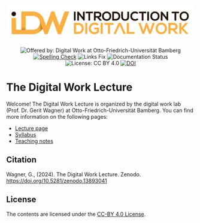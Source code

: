 <p align="center">
    <img alt="Lecture Logo" src="https://raw.githubusercontent.com/digital-work-lab/digital-work-lecture/main/assets/images/IDW-logo.png" width="600px">
</p>

<div align="center">

![Offered by: Digital Work at Otto-Friedrich-Universität Bamberg](https://img.shields.io/badge/Offered%20by-%20Digital%20Work%20(Otto--Friedrich--Universit%C3%A4t%20Bamberg)-blue)
[![Spelling Check](https://github.com/digital-work-lab/digital-work-lecture/actions/workflows/spelling.yml/badge.svg)](https://github.com/digital-work-lab/digital-work-lecture/actions/workflows/spelling.yml)
![Links Fix](https://github.com/digital-work-lab/digital-work-lecture/actions/workflows/links_fix.yml/badge.svg)
![Documentation Status](https://img.shields.io/github/actions/workflow/status/digital-work-lab/digital-work-lecture/pages.yml?label=documentation)
![License: CC BY 4.0](https://img.shields.io/badge/License-CC%20BY%204.0-green.svg)
[![DOI](https://zenodo.org/badge/747736072.svg)](https://doi.org/10.5281/zenodo.13893041)

</div>

# The Digital Work Lecture

Welcome! The Digital Work Lecture is organized by the digital work lab (Prof. Dr. Gerit Wagner) at Otto-Friedrich-Universität Bamberg.
You can find more information on the following pages:

- [Lecture page](https://digital-work-lab.github.io/digital-work-lecture/)
- [Syllabus](https://digital-work-lab.github.io/digital-work-lecture/docs/syllabus.html)
- [Teaching notes](https://digital-work-lab.github.io/digital-work-lecture/docs/teaching_notes.html)

## Citation

Wagner, G., (2024). The Digital Work Lecture. Zenodo. https://doi.org/10.5281/zenodo.13893041

## License

The contents are licensed under the [CC-BY 4.0 License](https://creativecommons.org/licenses/by/4.0/).
